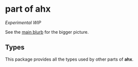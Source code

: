# part of ahx

_Experimental WIP_

See the [main blurb](https://github.com/jollytoad/ahx) for the bigger picture.

## Types

This package provides all the types used by other parts of **ahx**.
